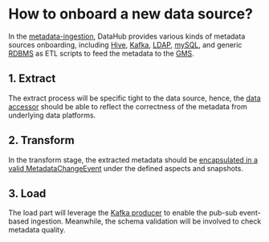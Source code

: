 # How to onboard a new data source?

In the [metadata-ingestion](https://github.com/linkedin/datahub/tree/master/metadata-ingestion), DataHub provides
various kinds of metadata sources onboarding, including
[Hive](https://github.com/linkedin/datahub/tree/master/metadata-ingestion/hive-etl),
[Kafka](https://github.com/linkedin/datahub/tree/master/metadata-ingestion/kafka-etl),
[LDAP](https://github.com/linkedin/datahub/tree/master/metadata-ingestion/ldap-etl),
[mySQL](https://github.com/linkedin/datahub/tree/master/metadata-ingestion/mysql-etl), and generic
[RDBMS](https://github.com/linkedin/datahub/tree/master/metadata-ingestion/rdbms-etl) as ETL scripts to feed the
metadata to the [GMS](../what/gms.md).

## 1. Extract

The extract process will be specific tight to the data source, hence, the
[data accessor](https://github.com/linkedin/datahub/blob/master/metadata-ingestion/ldap-etl/ldap_etl.py#L103) should be
able to reflect the correctness of the metadata from underlying data platforms.

## 2. Transform

In the transform stage, the extracted metadata should be
[encapsulated in a valid MetadataChangeEvent](https://github.com/linkedin/datahub/blob/master/metadata-ingestion/ldap-etl/ldap_etl.py#L56)
under the defined aspects and snapshots.

## 3. Load

The load part will leverage the
[Kafka producer](https://github.com/linkedin/datahub/blob/master/metadata-ingestion/ldap-etl/ldap_etl.py#L80) to enable
the pub-sub event-based ingestion. Meanwhile, the schema validation will be involved to check metadata quality.
